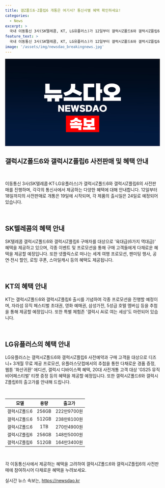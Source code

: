 ```yaml
---
title: 갤Z폴드6·Z플립6 개통은 여기서? 통신사별 혜택 확인하세요!
categories:
  - News
excerpt: >
  국내 이동통신 3사(SK텔레콤, KT, LG유플러스)가 12일부터 갤럭시Z폴드6와 갤럭시Z플립6의 사전판매를 접수하며, 다양한 혜택을 내걸고 있다. SK텔레콤은 넷플릭스 여행 프로모션과 e스포츠 팬미팅 행사를 준비하고, KT는 뮤직 페스티벌 초대권 등 다양한 이벤트를 제공한다. LG유플러스는 디즈니+무료이용권과 다양한 경품을 제공할 예정이다. 새로운 갤럭시Z폴드6와 갤럭시Z플립6 기능을 체험할 수 있는 체험존도 마련될 예정이다.
feature_text: >
  국내 이동통신 3사(SK텔레콤, KT, LG유플러스)가 12일부터 갤럭시Z폴드6와 갤럭시Z플립6의 사전판매를 접수하며, 다양한 혜택을 내걸고 있다. SK텔레콤은 넷플릭스 여행 프로모션과 e스포츠 팬미팅 행사를 준비하고, KT는 뮤직 페스티벌 초대권 등 다양한 이벤트를 제공한다. LG유플러스는 디즈니+무료이용권과 다양한 경품을 제공할 예정이다. 새로운 갤럭시Z폴드6와 갤럭시Z플립6 기능을 체험할 수 있는 체험존도 마련될 예정이다.
image: '/assets/img/newsdao_breakingnews.jpg'
---
```


<p><img src="/assets/img/newsdao_breakingnews.jpg" alt="bookingtag 속보" /></p>

<h2 data-ke-size="size26">갤럭시Z폴드6와 갤럭시Z플립6 사전판매 및 혜택 안내</h2>

<p data-ke-size="size16">&nbsp;</p>

<p>이동통신 3사(SK텔레콤·KT·LG유플러스)가 갤럭시Z폴드6와 갤럭시Z플립6의 사전판매를 진행하며, 각각의 통신사에서 제공하는 다양한 혜택에 대해 안내합니다. 12일부터 18일까지의 사전판매로 개통은 19일에 시작되며, 각 제품의 출시일은 24일로 예정되어 있습니다.</p>

<p data-ke-size="size16">&nbsp;</p>

<h2 data-ke-size="size24">SK텔레콤의 혜택 안내</h2>

<p data-ke-size="size16">SK텔레콤 갤럭시Z폴드6와 갤럭시Z플립6 구매자를 대상으로 '육대급(6가지 역대급)' 혜택을 제공하고 있으며, 각종 이벤트 및 프로모션을 통해 구매 고객들에게 다채로운 혜택을 제공할 예정입니다. 또한 넷플릭스로 떠나는 세계 여행 프로모션, 팬미팅 행사, 공연·전시 할인, 로밍 쿠폰, 스마일캐시 등의 혜택도 제공됩니다.</p>

<p data-ke-size="size16">&nbsp;</p>

<h2 data-ke-size="size24">KT의 혜택 안내</h2>

<p data-ke-size="size16">KT는 갤럭시Z폴드6와 갤럭시Z플립6 출시를 기념하여 각종 프로모션을 진행할 예정이며, 자라섬 뮤직 페스티벌 초대권, 영화 예매권, 삼성가전, 5성급 호텔 멤버십 등을 추첨을 통해 제공할 예정입니다. 또한 특별 체험존 '갤럭시 AI로 여는 세상'도 마련되어 있습니다.</p>

<p data-ke-size="size16">&nbsp;</p>

<h2 data-ke-size="size24">LG유플러스의 혜택 안내</h2>

<p data-ke-size="size16">LG유플러스는 갤럭시Z폴드6와 갤럭시Z플립6 사전예약과 구매 고객을 대상으로 디즈니+ 3개월 무료 제공 프로모션, 유플러스닷컴에서의 추첨을 통한 다채로운 경품 증정, 웹툰 '화산귀환' 에디션, 갤럭시 디바이스팩 혜택, 20대 사전개통 고객 대상 'GS25 뮤직비어페스티벌’ 티켓 증정 등의 혜택을 제공할 예정입니다. 또한 갤럭시Z폴드6와 갤럭시Z플립6의 출고가를 안내해 드립니다.</p>

<p data-ke-size="size16">&nbsp;</p>

<table>
<thead>
<tr>
<th style="text-align: center;">모델</th>
<th style="text-align: center;">용량</th>
<th style="text-align: center;">출고가</th>
</tr>
</thead>
<tbody>
<tr>
<td style="text-align: center;">갤럭시Z폴드6</td>
<td style="text-align: center;">256GB</td>
<td style="text-align: center;">222만9700원</td>
</tr>
<tr>
<td style="text-align: center;">갤럭시Z폴드6</td>
<td style="text-align: center;">512GB</td>
<td style="text-align: center;">238만8100원</td>
</tr>
<tr>
<td style="text-align: center;">갤럭시Z폴드6</td>
<td style="text-align: center;">1TB</td>
<td style="text-align: center;">270만4900원</td>
</tr>
<tr>
<td style="text-align: center;">갤럭시Z플립6</td>
<td style="text-align: center;">256GB</td>
<td style="text-align: center;">148만5000원</td>
</tr>
<tr>
<td style="text-align: center;">갤럭시Z플립6</td>
<td style="text-align: center;">512GB</td>
<td style="text-align: center;">164만3400원</td>
</tr>
</tbody>
</table>

<p data-ke-size="size16">&nbsp;</p>

<p>각 이동통신사에서 제공하는 혜택을 고려하여 갤럭시Z폴드6와 갤럭시Z플립6의 사전판매에 참여하시어 다채로운 혜택을 누려보세요.</p>
실시간 뉴스 속보는, <a href="https://newsdao.kr" rel="dofollow">https://newsdao.kr</a>


